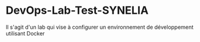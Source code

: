 # DevOps-Lab-Test-SYNELIA
Il s'agit d'un lab qui vise à configurer un environnement de développement utilisant Docker
